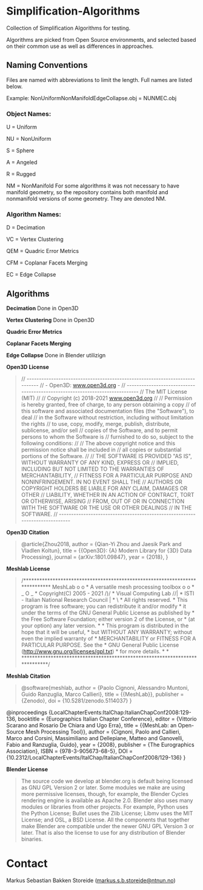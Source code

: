 # Simplification-Algorithms
Collection of Simplification Algorithms for testing.

Algorithms are picked from Open Source environments, and selected based on their common use as well as differences in approaches.  

## Naming Conventions
Files are named with abbreviations to limit the length. Full names are listed below.

Example: NonUniformNonManifoldEdgeCollapse.obj = NUNMEC.obj

### Object Names:

U = Uniform

NU = NonUniform

S = Sphere

A = Angeled

R = Rugged

NM = NonManifold 
For some algorithms it was not necessary to have manifold geometry, so the repository contains both manifold and nonmanifold versions of some geometry. They are denoted NM.

### Algorithm Names:

D = Decimation

VC = Vertex Clustering

QEM = Quadric Error Metrics

CFM = Coplanar Facets Merging

EC = Edge Collapse

## Algorithms

**Decimation**
Done in Open3D

**Vertex Clustering**
Done in Open3D

**Quadric Error Metrics**

**Coplanar Facets Merging**

**Edge Collapse**
Done in Blender utilizign


**Open3D License**
> // ----------------------------------------------------------------------------
// -                        Open3D: www.open3d.org                            -
// ----------------------------------------------------------------------------
// The MIT License (MIT)
//
// Copyright (c) 2018-2021 www.open3d.org
//
// Permission is hereby granted, free of charge, to any person obtaining a copy
// of this software and associated documentation files (the "Software"), to deal
// in the Software without restriction, including without limitation the rights
// to use, copy, modify, merge, publish, distribute, sublicense, and/or sell
// copies of the Software, and to permit persons to whom the Software is
// furnished to do so, subject to the following conditions:
//
// The above copyright notice and this permission notice shall be included in
// all copies or substantial portions of the Software.
//
// THE SOFTWARE IS PROVIDED "AS IS", WITHOUT WARRANTY OF ANY KIND, EXPRESS OR
// IMPLIED, INCLUDING BUT NOT LIMITED TO THE WARRANTIES OF MERCHANTABILITY,
// FITNESS FOR A PARTICULAR PURPOSE AND NONINFRINGEMENT. IN NO EVENT SHALL THE
// AUTHORS OR COPYRIGHT HOLDERS BE LIABLE FOR ANY CLAIM, DAMAGES OR OTHER
// LIABILITY, WHETHER IN AN ACTION OF CONTRACT, TORT OR OTHERWISE, ARISING
// FROM, OUT OF OR IN CONNECTION WITH THE SOFTWARE OR THE USE OR OTHER DEALINGS
// IN THE SOFTWARE.
// ----------------------------------------------------------------------------

**Open3D Citation**
>@article{Zhou2018,
    author    = {Qian-Yi Zhou and Jaesik Park and Vladlen Koltun},
    title     = {{Open3D}: {A} Modern Library for {3D} Data Processing},
    journal   = {arXiv:1801.09847},
    year      = {2018},
}

**Meshlab License**
> /****************************************************************************
  MeshLab                                                           o o     *
  A versatile mesh processing toolbox                             o     o   *
                                                                 _   O  _   *
  Copyright(C) 2005 - 2021                                         \/)\/    *
  Visual Computing Lab                                            /\/|      *
  ISTI - Italian National Research Council                           |      *
                                                                     \      *
  All rights reserved.																											 *
  This program is free software; you can redistribute it and/or modify      *
  it under the terms of the GNU General Public License as published by      *
  the Free Software Foundation; either version 2 of the License, or         *
  (at your option) any later version.                                       *
                                                                            *
  This program is distributed in the hope that it will be useful,           *
  but WITHOUT ANY WARRANTY; without even the implied warranty of            *
  MERCHANTABILITY or FITNESS FOR A PARTICULAR PURPOSE.  See the             *
  GNU General Public License (http://www.gnu.org/licenses/gpl.txt)          *
  for more details.                                                         *
                                                                            *
 ****************************************************************************/
 
 **Meshlab Citation**
 >@software{meshlab,
  author       = {Paolo Cignoni, Alessandro Muntoni, Guido Ranzuglia, Marco Callieri},
  title        = {{MeshLab}},
  publisher    = {Zenodo},
  doi          = {10.5281/zenodo.5114037}
}

@inproceedings {LocalChapterEvents:ItalChap:ItalianChapConf2008:129-136,
  booktitle = {Eurographics Italian Chapter Conference},
  editor    = {Vittorio Scarano and Rosario De Chiara and Ugo Erra},
  title     = {{MeshLab: an Open-Source Mesh Processing Tool}},
  author    = {Cignoni, Paolo and Callieri, Marco and Corsini, Massimiliano and Dellepiane, Matteo and Ganovelli, Fabio and Ranzuglia, Guido},
  year      = {2008},
  publisher = {The Eurographics Association},
  ISBN      = {978-3-905673-68-5},
  DOI       = {10.2312/LocalChapterEvents/ItalChap/ItalianChapConf2008/129-136}
}

 **Blender License**
> The source code we develop at blender.org is default being licensed as GNU GPL Version 2 or later. 
  Some modules we make are using more permissive licenses, though, for example, the Blender Cycles rendering engine is available as Apache 2.0.
  Blender also uses many modules or libraries from other projects. For example, Python uses the Python License; Bullet uses the Zlib License; Libmv uses the MIT License; and OSL, a BSD License. 
  All the components that together make Blender are compatible under the newer GNU GPL Version 3 or later. That is also the license to use for any distribution of Blender binaries. 

  # Contact

  Markus Sebastian Bakken Storeide (markus.s.b.storeide@ntnun.no)